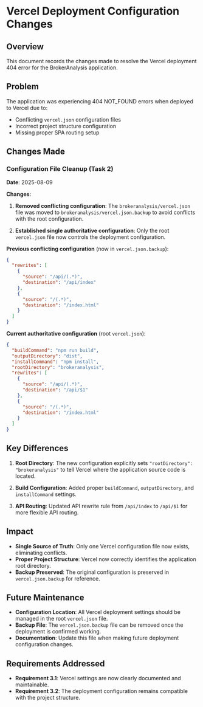 # Vercel Deployment Configuration Changes

## Overview

This document records the changes made to resolve the Vercel deployment 404 error for the BrokerAnalysis application.

## Problem

The application was experiencing 404 NOT_FOUND errors when deployed to Vercel due to:
- Conflicting `vercel.json` configuration files
- Incorrect project structure configuration
- Missing proper SPA routing setup

## Changes Made

### Configuration File Cleanup (Task 2)

**Date**: 2025-08-09

**Changes**:
1. **Removed conflicting configuration**: The `brokeranalysis/vercel.json` file was moved to `brokeranalysis/vercel.json.backup` to avoid conflicts with the root configuration.

2. **Established single authoritative configuration**: Only the root `vercel.json` file now controls the deployment configuration.

**Previous conflicting configuration** (now in `vercel.json.backup`):
```json
{
  "rewrites": [
    {
      "source": "/api/(.*)",
      "destination": "/api/index"
    },
    {
      "source": "/(.*)",
      "destination": "/index.html"
    }
  ]
}
```

**Current authoritative configuration** (root `vercel.json`):
```json
{
  "buildCommand": "npm run build",
  "outputDirectory": "dist",
  "installCommand": "npm install",
  "rootDirectory": "brokeranalysis",
  "rewrites": [
    {
      "source": "/api/(.*)",
      "destination": "/api/$1"
    },
    {
      "source": "/(.*)",
      "destination": "/index.html"
    }
  ]
}
```

## Key Differences

1. **Root Directory**: The new configuration explicitly sets `"rootDirectory": "brokeranalysis"` to tell Vercel where the application source code is located.

2. **Build Configuration**: Added proper `buildCommand`, `outputDirectory`, and `installCommand` settings.

3. **API Routing**: Updated API rewrite rule from `/api/index` to `/api/$1` for more flexible API routing.

## Impact

- **Single Source of Truth**: Only one Vercel configuration file now exists, eliminating conflicts.
- **Proper Project Structure**: Vercel now correctly identifies the application root directory.
- **Backup Preserved**: The original configuration is preserved in `vercel.json.backup` for reference.

## Future Maintenance

- **Configuration Location**: All Vercel deployment settings should be managed in the root `vercel.json` file.
- **Backup File**: The `vercel.json.backup` file can be removed once the deployment is confirmed working.
- **Documentation**: Update this file when making future deployment configuration changes.

## Requirements Addressed

- **Requirement 3.1**: Vercel settings are now clearly documented and maintainable.
- **Requirement 3.2**: The deployment configuration remains compatible with the project structure.